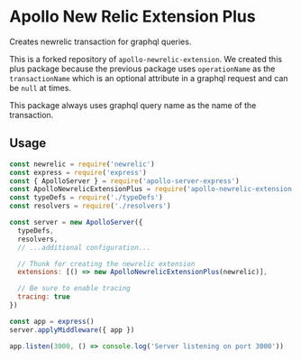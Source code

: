 # Apollo New Relic Extension Plus
Creates newrelic transaction for graphql queries.

This is a forked repository of `apollo-newrelic-extension`. We created this plus package because
the previous package uses `operationName` as the `transactionName` which is an optional
 attribute in a graphql request and can be `null` at times. 

This package always uses graphql query name as the name of the transaction.

## Usage
```javascript
const newrelic = require('newrelic')
const express = require('express')
const { ApolloServer } = require('apollo-server-express')
const ApolloNewrelicExtensionPlus = require('apollo-newrelic-extension')
const typeDefs = require('./typeDefs')
const resolvers = require('./resolvers')

const server = new ApolloServer({
  typeDefs,
  resolvers,
  // ...additional configuration...

  // Thunk for creating the newrelic extension
  extensions: [() => new ApolloNewrelicExtensionPlus(newrelic)],

  // Be sure to enable tracing
  tracing: true
})

const app = express()
server.applyMiddleware({ app })

app.listen(3000, () => console.log('Server listening on port 3000'))
```
